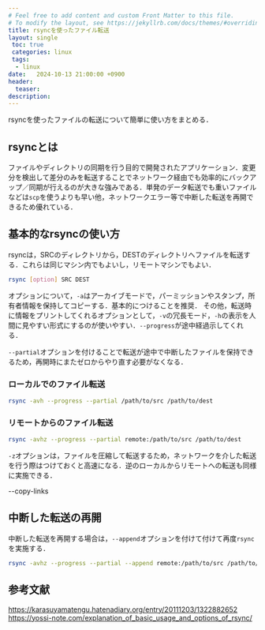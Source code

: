 ```yaml
---
# Feel free to add content and custom Front Matter to this file.
# To modify the layout, see https://jekyllrb.com/docs/themes/#overriding-theme-defaults
title: rsyncを使ったファイル転送
layout: single
 toc: true
 categories: linux
 tags:
  - linux
date:   2024-10-13 21:00:00 +0900
header:
  teaser: 
description: 
---
```


rsyncを使ったファイルの転送について簡単に使い方をまとめる．


## rsyncとは

ファイルやディレクトリの同期を行う目的で開発されたアプリケーション．変更分を検出して差分のみを転送することでネットワーク経由でも効率的にバックアップ／同期が行えるのが大きな強みである．単発のデータ転送でも重いファイルなどは`scp`を使うよりも早い他，ネットワークエラー等で中断した転送を再開できるため優れている．


## 基本的なrsyncの使い方

rsyncは，SRCのディレクトリから，DESTのディレクトリへファイルを転送する．これらは同じマシン内でもよいし，リモートマシンでもよい．

```bash
rsync [option] SRC DEST
```

オプションについて，`-a`はアーカイブモードで，パーミッションやスタンプ，所有者情報を保持してコピーする．基本的につけることを推奨．
その他，転送時に情報をプリントしてくれるオプションとして，`-v`の冗長モード，`-h`の表示を人間に見やすい形式にするのが使いやすい．`--progress`が途中経過示してくれる．

`--partial`オプションを付けることで転送が途中で中断したファイルを保持できるため，再開時にまたゼロからやり直す必要がなくなる．


### ローカルでのファイル転送

```bash
rsync -avh --progress --partial /path/to/src /path/to/dest
```

### リモートからのファイル転送

```bash
rsync -avhz --progress --partial remote:/path/to/src /path/to/dest
```

`-z`オプションは，ファイルを圧縮して転送するため，ネットワークを介した転送を行う際はつけておくと高速になる．逆のローカルからリモートへの転送も同様に実施できる．

--copy-links




## 中断した転送の再開

中断した転送を再開する場合は，`--append`オプションを付けて付けて再度`rsync`を実施する．

```bash
rsync -avhz --progress --partial --append remote:/path/to/src /path/to/dest
```


## 参考文献

https://karasuyamatengu.hatenadiary.org/entry/20111203/1322882652
https://yossi-note.com/explanation_of_basic_usage_and_options_of_rsync/

